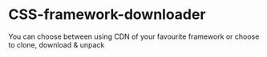 # CSS-framework-downloader

You can choose between using CDN of your favourite framework or choose to clone, download & unpack